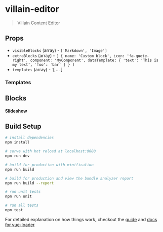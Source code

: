 # villain-editor

> Villain Content Editor

## Props

* `visibleBlocks` (array) - `['Markdown', 'Image']`
* `extraBlocks` (array) - `[
  {
    name: 'Custom block',
    icon: 'fa-quote-right',
    component: 'MyComponent',
    dataTemplate: {
      'text': 'This is my text',
      'foo': 'bar'
    }
  }
]`
* `templates` (array) - `[
  ...
]

### Templates


## Blocks

#### Slideshow

## Build Setup

``` bash
# install dependencies
npm install

# serve with hot reload at localhost:8080
npm run dev

# build for production with minification
npm run build

# build for production and view the bundle analyzer report
npm run build --report

# run unit tests
npm run unit

# run all tests
npm test
```

For detailed explanation on how things work, checkout the [guide](http://vuejs-templates.github.io/webpack/) and [docs for vue-loader](http://vuejs.github.io/vue-loader).
